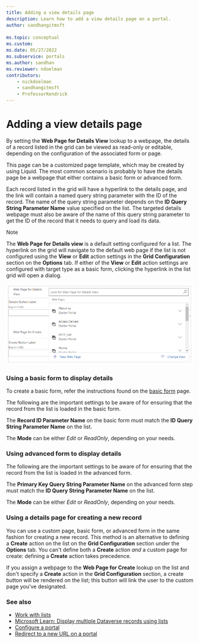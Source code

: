 ```yaml
---
title: Adding a view details page
description: Learn how to add a view details page on a portal.
author: sandhangitmsft

ms.topic: conceptual
ms.custom: 
ms.date: 05/27/2022
ms.subservice: portals
ms.author: sandhan
ms.reviewer: ndoelman
contributors:
    - nickdoelman
    - sandhangitmsft
    - ProfessorKendrick
---
```


# Adding a view details page

By setting the **Web Page for Details View** lookup to a webpage, the details of a record listed in the grid can be viewed as read-only or editable, depending on the configuration of the associated form or page.

This page can be a customized page template, which may be created by using Liquid. The most common scenario is probably to have the details page be a webpage that either contains a basic form or advanced form.

Each record listed in the grid will have a hyperlink to the details page, and the link will contain a named query string parameter with the ID of the record. The name of the query string parameter depends on the **ID Query String Parameter Name** value specified on the list. The targeted details webpage must also be aware of the name of this query string parameter to get the ID of the record that it needs to query and load its data.

> [!NOTE]
> The **Web Page for Details view** is a default setting configured for a list. The hyperlink on the grid will navigate to the default web page if the list is not configured using the **View** or **Edit** action settings in the **Grid Configuration** section on the **Options** tab. If either of the **View** or **Edit** action settings are configured with target type as a basic form, clicking the hyperlink in the list grid will open a dialog.

![Add view details page.](../media/add-view-details-page.png "Add view details page")  

### Using a basic form to display details

To create a basic form, refer the instructions found on the [basic form](entity-forms.md) page.

The following are the important settings to be aware of for ensuring that the record from the list is loaded in the basic form.

The **Record ID Parameter Name** on the basic form must match the **ID Query String Parameter Name** on the list.

The **Mode** can be either *Edit* or *ReadOnly*, depending on your needs.

### Using advanced form to display details

The following are the important settings to be aware of for ensuring that the record from the list is loaded in the advanced form.

The **Primary Key Query String Parameter Name** on the advanced form step must match the **ID Query String Parameter Name** on the list.

The **Mode** can be either *Edit* or *ReadOnly*, depending on your needs.

### Using a details page for creating a new record

You can use a custom page, basic form, or advanced form in the same fashion for creating a new record. This method is an alternative to defining a **Create** action on the list on the **Grid Configuration** section under the **Options** tab. You can't define both a **Create** action *and* a custom page for create: defining a **Create** action takes precedence.

If you assign a webpage to the **Web Page for Create** lookup on the list and don't specify a **Create** action in the **Grid Configuration** section, a create button will be rendered on the list; this button will link the user to the custom page you've designated.

### See also

- [Work with lists](entity-lists.md)
- [Microsoft Learn: Display multiple Dataverse records using lists](/learn/modules/portals-access-data-platform/2-entity-lists)
- [Configure a portal](configure-portal.md)  
- [Redirect to a new URL on a portal](add-redirect-url.md)

